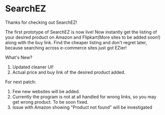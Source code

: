 # SearchEZ
Thanks for checking out SearchEZ!

The first prototype of SearchEZ is now live! Now instantly get the listing of your desired product on Amazon and Flipkart(More sites to be added soon!) along with the buy link. Find the cheaper listing and don't regret later, because searching across e-commerce sites just got EZier!

What's New?
1. Updated cleaner UI!
2. Actual price and buy link of the desired product added.

For next patch: 
1. Few new websites will be added.
2. Currently the program is not at all handled for wrong links, so you may get wrong product. To be soon fixed.
3. Issue with Amazon showing "Product not found" will be investigated

